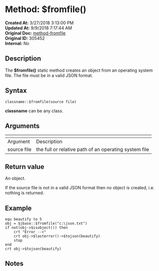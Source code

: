 # Method: $fromfile()

**Created At:** 3/27/2018 3:13:00 PM  
**Updated At:** 9/9/2018 7:17:44 AM  
**Original Doc:** [method-fromfile](https://docs.jbase.com/42948-dynamic-objects/method-fromfile)  
**Original ID:** 305452  
**Internal:** No  


## Description

The **$fromfile()** static method creates an object from an operating system file. The file must be in a valid JSON format.



## Syntax

```
classname::$fromfile(source file) 
```

**classname** can be any class.



## Arguments




| <!----> | <!----> |
| --- | --- |
| Argument<br> | Description<br> |
| source file<br> | the full or relative path of an operating system file<br> |




## Return value

An object.

If the source file is not in a valid JSON format then no object is created, i.e. nothing is returned.



## Example

```
equ beautify to 5
obj = $jbase::$fromfile("c:\json.txt")
if not(obj->$isobject()) then
    crt "Error -->"
    crt obj->$lasterror()->$tojson(beautify)
    stop
end
crt obj->$tojson(beautify)
```



## Notes

